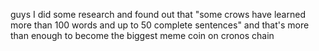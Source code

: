 guys I did some research and found out that "some crows have learned more than 100 words and up to 50 complete sentences" and that's more than enough to become the biggest meme coin on cronos chain
